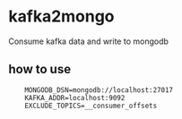 # kafka2mongo
Consume kafka data and write to mongodb

## how to use
```
    MONGODB_DSN=mongodb://localhost:27017 
    KAFKA_ADDR=localhost:9092 
    EXCLUDE_TOPICS=__consumer_offsets
```